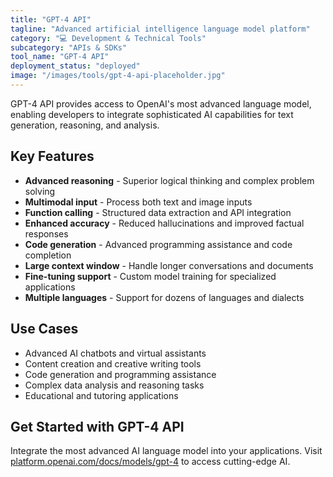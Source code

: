 ```yaml
---
title: "GPT-4 API"
tagline: "Advanced artificial intelligence language model platform"
category: "💻 Development & Technical Tools"
subcategory: "APIs & SDKs"
tool_name: "GPT-4 API"
deployment_status: "deployed"
image: "/images/tools/gpt-4-api-placeholder.jpg"
---
```

GPT-4 API provides access to OpenAI's most advanced language model, enabling developers to integrate sophisticated AI capabilities for text generation, reasoning, and analysis.

## Key Features

- **Advanced reasoning** - Superior logical thinking and complex problem solving
- **Multimodal input** - Process both text and image inputs
- **Function calling** - Structured data extraction and API integration
- **Enhanced accuracy** - Reduced hallucinations and improved factual responses
- **Code generation** - Advanced programming assistance and code completion
- **Large context window** - Handle longer conversations and documents
- **Fine-tuning support** - Custom model training for specialized applications
- **Multiple languages** - Support for dozens of languages and dialects

## Use Cases

- Advanced AI chatbots and virtual assistants
- Content creation and creative writing tools
- Code generation and programming assistance
- Complex data analysis and reasoning tasks
- Educational and tutoring applications

## Get Started with GPT-4 API

Integrate the most advanced AI language model into your applications. Visit [platform.openai.com/docs/models/gpt-4](https://platform.openai.com/docs/models/gpt-4) to access cutting-edge AI.